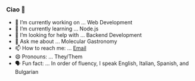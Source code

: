 ### Ciao 👋

- 🔭 I’m currently working on ... Web Development
- 🌱 I’m currently learning ... Node.js
- 🤔 I’m looking for help with ... Backend Development
- 💬 Ask me about ... Molecular Gastronomy
- 📫 How to reach me: ... [Email](mailto:PhoenixStaley_Developer@outlook.com)
- 😄 Pronouns: ... They/Them
- 🗣️ Fun fact: ... In order of fluency, I speak English, Italian, Spanish, and Bulgarian
